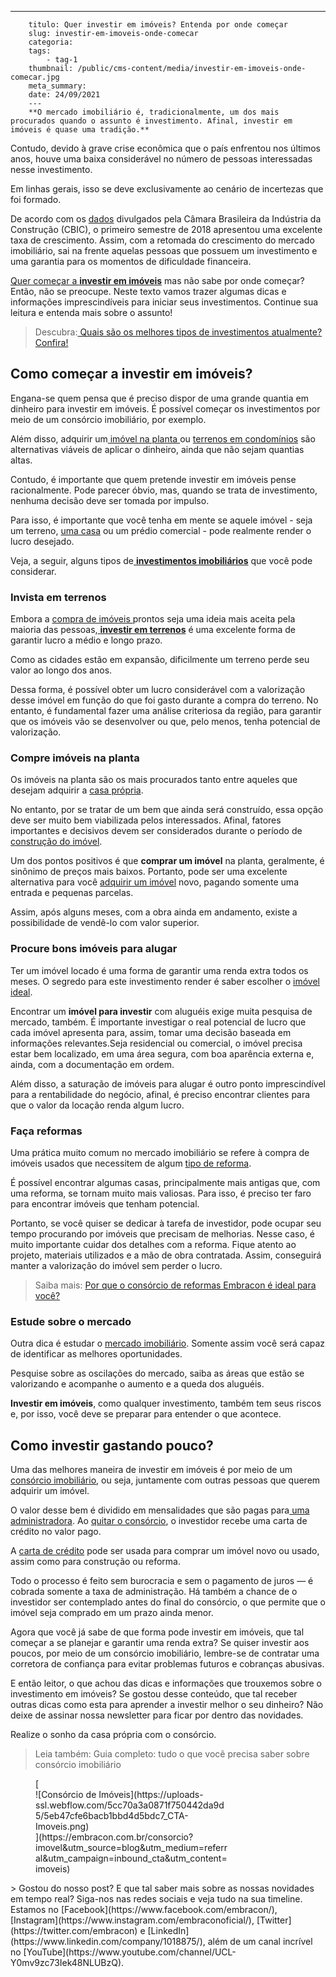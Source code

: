 ---
        titulo: Quer investir em imóveis? Entenda por onde começar
        slug: investir-em-imoveis-onde-comecar
        categoria: 
        tags:
            - tag-1
        thumbnail: /public/cms-content/media/investir-em-imoveis-onde-comecar.jpg
        meta_summary: 
        date: 24/09/2021
        ---
        **O mercado imobiliário é, tradicionalmente, um dos mais procurados quando o assunto é investimento. Afinal, investir em imóveis é quase uma tradição.**‍

Contudo, devido à grave crise econômica que o país enfrentou nos últimos anos, houve uma baixa considerável no número de pessoas interessadas nesse investimento.

Em linhas gerais, isso se deve exclusivamente ao cenário de incertezas que foi formado.

De acordo com os [dados](https://cbic.org.br/mercado-imobiliario-cresce-no-primeiro-trimestre-de-2018/) divulgados pela Câmara Brasileira da Indústria da Construção (CBIC), o primeiro semestre de 2018 apresentou uma excelente taxa de crescimento. Assim, com a retomada do crescimento do mercado imobiliário, sai na frente aquelas pessoas que possuem um investimento e uma garantia para os momentos de dificuldade financeira.

[Quer começar a **investir em imóveis**](https://www.imovelweb.com.br/noticias/dicas-de-imoveis/comprar-imovel-na-planta-entenda-mais-sobre-esse-investimento-2/?utm_source=blog&utm_medium=brand&utm_campaign=embracontres) mas não sabe por onde começar? Então, não se preocupe. Neste texto vamos trazer algumas dicas e informações imprescindíveis para iniciar seus investimentos. Continue sua leitura e entenda mais sobre o assunto!

> Descubra:[ Quais são os melhores tipos de investimentos atualmente? Confira!](https://www.embracon.com.br/blog/quais-sao-os-melhores-tipos-de-investimentos-atualmente-confira)

Como começar a investir em imóveis?
-----------------------------------

Engana-se quem pensa que é preciso dispor de uma grande quantia em dinheiro para investir em imóveis. É possível começar os investimentos por meio de um consórcio imobiliário, por exemplo.

Além disso, adquirir um[ imóvel na planta ](https://www.embracon.com.br/blog/como-comprar-um-apartamento)ou [terrenos em condomínios](https://www.embracon.com.br/blog/vale-a-pena-comprar-um-terreno-para-investir) são alternativas viáveis de aplicar o dinheiro, ainda que não sejam quantias altas.

Contudo, é importante que quem pretende investir em imóveis pense racionalmente. Pode parecer óbvio, mas, quando se trata de investimento, nenhuma decisão deve ser tomada por impulso.

Para isso, é importante que você tenha em mente se aquele imóvel - seja um terreno, [uma casa](https://www.embracon.com.br/consorcio-de-imoveis) ou um prédio comercial - pode realmente render o lucro desejado.

Veja, a seguir, alguns tipos de[ **investimentos imobiliários**](https://www.embracon.com.br/blog/8-motivos-que-comprovam-que-consorcio-e-investimento) que você pode considerar.

### Invista em terrenos

Embora a [compra de imóveis ](https://www.embracon.com.br/blog/8-dicas-compra-primeiro-imovel)prontos seja uma ideia mais aceita pela maioria das pessoas,[ **investir em terrenos**](https://www.embracon.com.br/blog/comprar-um-terreno-veja-em-quais-situacoes-vale-a-pena) é uma excelente forma de garantir lucro a médio e longo prazo.

Como as cidades estão em expansão, dificilmente um terreno perde seu valor ao longo dos anos.

Dessa forma, é possível obter um lucro considerável com a valorização desse imóvel em função do que foi gasto durante a compra do terreno. No entanto, é fundamental fazer uma análise criteriosa da região, para garantir que os imóveis vão se desenvolver ou que, pelo menos, tenha potencial de valorização.

### Compre imóveis na planta

Os imóveis na planta são os mais procurados tanto entre aqueles que desejam adquirir a [casa própria](https://www.embracon.com.br/blog/hora-certa-comprar-imovel).

No entanto, por se tratar de um bem que ainda será construído, essa opção deve ser muito bem viabilizada pelos interessados. Afinal, fatores importantes e decisivos devem ser considerados durante o período de [construção do imóvel](https://www.embracon.com.br/blog/5-coisas-que-voce-precisa-saber-para-construir-uma-casa).

Um dos pontos positivos é que **comprar um imóvel** na planta, geralmente, é sinônimo de preços mais baixos. Portanto, pode ser uma excelente alternativa para você [adquirir um imóvel](https://www.embracon.com.br/consorcio-de-imoveis) novo, pagando somente uma entrada e pequenas parcelas.

Assim, após alguns meses, com a obra ainda em andamento, existe a possibilidade de vendê-lo com valor superior.

### Procure bons imóveis para alugar

Ter um imóvel locado é uma forma de garantir uma renda extra todos os meses. O segredo para este investimento render é saber escolher o [imóvel ideal](https://www.embracon.com.br/blog/saiba-o-que-levar-em-consideracao-antes-de-comprar-um-imovel).

Encontrar um **imóvel para investir** com aluguéis exige muita pesquisa de mercado, também. É importante investigar o real potencial de lucro que cada imóvel apresenta para, assim, tomar uma decisão baseada em informações relevantes.Seja residencial ou comercial, o imóvel precisa estar bem localizado, em uma área segura, com boa aparência externa e, ainda, com a documentação em ordem.

Além disso, a saturação de imóveis para alugar é outro ponto imprescindível para a rentabilidade do negócio, afinal, é preciso encontrar clientes para que o valor da locação renda algum lucro.

### Faça reformas

Uma prática muito comum no mercado imobiliário se refere à compra de imóveis usados que necessitem de algum [tipo de reforma](https://www.embracon.com.br/blog/conheca-o-consorcio-para-reforma-e-confira-as-vantagens).

É possível encontrar algumas casas, principalmente mais antigas que, com uma reforma, se tornam muito mais valiosas. Para isso, é preciso ter faro para encontrar imóveis que tenham potencial.

Portanto, se você quiser se dedicar à tarefa de investidor, pode ocupar seu tempo procurando por imóveis que precisam de melhorias. Nesse caso, é muito importante cuidar dos detalhes com a reforma. Fique atento ao projeto, materiais utilizados e a mão de obra contratada. Assim, conseguirá manter a valorização do imóvel sem perder o lucro.

> Saiba mais: [Por que o consórcio de reformas Embracon é ideal para você?](https://www.embracon.com.br/blog/consorcio-reforma-embracon-por-que-e-uma-boa-opcao)

### Estude sobre o mercado

Outra dica é estudar o [mercado imobiliário](https://www.embracon.com.br/blog/por-que-contratar-o-consorcio-imobiliario-embracon). Somente assim você será capaz de identificar as melhores oportunidades.

Pesquise sobre as oscilações do mercado, saiba as áreas que estão se valorizando e acompanhe o aumento e a queda dos aluguéis.

**Investir em imóveis**, como qualquer investimento, também tem seus riscos e, por isso, você deve se preparar para entender o que acontece.

Como investir gastando pouco?
-----------------------------

Uma das melhores maneira de investir em imóveis é por meio de um [consórcio imobiliário](https://www.embracon.com.br/blog/por-que-contratar-o-consorcio-imobiliario-embracon), ou seja, juntamente com outras pessoas que querem adquirir um imóvel.

O valor desse bem é dividido em mensalidades que são pagas para[ uma administradora](https://www.embracon.com.br/a-embracon). Ao [quitar o consórcio](https://www.embracon.com.br/blog/saiba-o-que-fazer-quando-for-contemplado-no-consorcio), o investidor recebe uma carta de crédito no valor pago.

A [carta de crédito](https://www.embracon.com.br/conhecaoconsorcio/o-que-e-carta-de-credito) pode ser usada para comprar um imóvel novo ou usado, assim como para construção ou reforma.

Todo o processo é feito sem burocracia e sem o pagamento de juros — é cobrada somente a taxa de administração. Há também a chance de o investidor ser contemplado antes do final do consórcio, o que permite que o imóvel seja comprado em um prazo ainda menor.

Agora que você já sabe de que forma pode investir em imóveis, que tal começar a se planejar e garantir uma renda extra? Se quiser investir aos poucos, por meio de um consórcio imobiliário, lembre-se de contratar uma corretora de confiança para evitar problemas futuros e cobranças abusivas.

E então leitor, o que achou das dicas e informações que trouxemos sobre o investimento em imóveis? Se gostou desse conteúdo, que tal receber outras dicas como esta para aprender a investir melhor o seu dinheiro? Não deixe de assinar nossa newsletter para ficar por dentro das novidades.

 Realize o sonho da casa própria com o consórcio.

> Leia também: Guia completo: tudo o que você precisa saber sobre consórcio imobiliário

<figure class="w-richtext-figure-type-image w-richtext-align-center" style="max-width:310px">[<div>![Consórcio de Imóveis](https://uploads-ssl.webflow.com/5cc70a3a0871f750442da9d5/5eb47cfe6bacb1bbd4d5bdc7_CTA-Imoveis.png)</div>](https://embracon.com.br/consorcio?imovel&utm_source=blog&utm_medium=referral&utm_campaign=inbound_cta&utm_content=imoveis)</figure>> Gostou do nosso post? E que tal saber mais sobre as nossas novidades em tempo real? Siga-nos nas redes sociais e veja tudo na sua timeline. Estamos no [Facebook](https://www.facebook.com/embracon/), [Instagram](https://www.instagram.com/embraconoficial/), [Twitter](https://twitter.com/embracon) e [LinkedIn](https://www.linkedin.com/company/1018875/), além de um canal incrível no [YouTube](https://www.youtube.com/channel/UCL-Y0mv9zc73Iek48NLUBzQ).
        